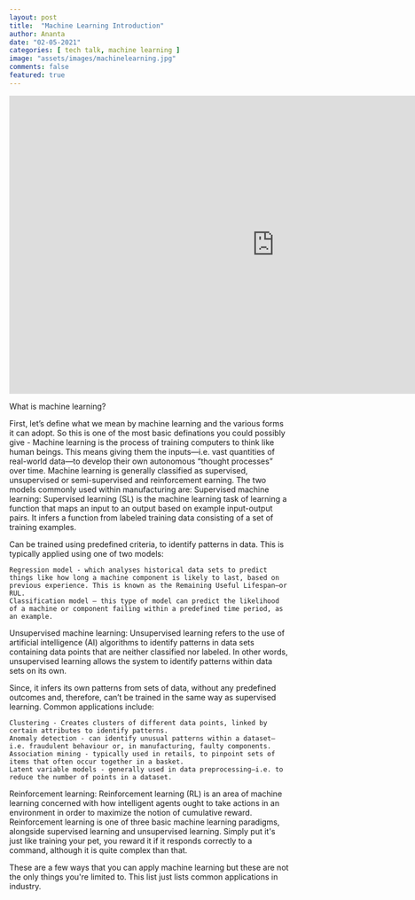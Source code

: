 ```yaml
---
layout: post
title:  "Machine Learning Introduction"
author: Ananta
date: "02-05-2021"
categories: [ tech talk, machine learning ]
image: "assets/images/machinelearning.jpg"
comments: false
featured: true
---
```


<iframe width="956" height="538" src="https://www.youtube.com/embed/ZZeJX4GtjW8" title="YouTube video player" frameborder="0" allow="accelerometer; autoplay; clipboard-write; encrypted-media; gyroscope; picture-in-picture" allowfullscreen></iframe>

What is machine learning?

First, let’s define what we mean by machine learning and the various forms it can adopt. So this is one of the most basic definations you could possibly give - Machine learning is the process of training computers to think like human beings. This means giving them the inputs—i.e. vast quantities of real-world data—to develop their own autonomous “thought processes” over time. Machine learning is generally classified as supervised, unsupervised or semi-supervised and reinforcement earning. The two models commonly used within manufacturing are:
Supervised machine learning:
Supervised learning (SL) is the machine learning task of learning a function that maps an input to an output based on example input-output pairs. It infers a function from labeled training data consisting of a set of training examples.

Can be trained using predefined criteria, to identify patterns in data. This is typically applied using one of two models:

    Regression model - which analyses historical data sets to predict things like how long a machine component is likely to last, based on previous experience. This is known as the Remaining Useful Lifespan—or RUL.
    Classification model – this type of model can predict the likelihood of a machine or component failing within a predefined time period, as an example.

Unsupervised machine learning:
Unsupervised learning refers to the use of artificial intelligence (AI) algorithms to identify patterns in data sets containing data points that are neither classified nor labeled. In other words, unsupervised learning allows the system to identify patterns within data sets on its own.

Since, it infers its own patterns from sets of data, without any predefined outcomes and, therefore, can’t be trained in the same way as supervised learning. Common applications include:

    Clustering - Creates clusters of different data points, linked by certain attributes to identify patterns.
    Anomaly detection - can identify unusual patterns within a dataset—i.e. fraudulent behaviour or, in manufacturing, faulty components.
    Association mining - typically used in retails, to pinpoint sets of items that often occur together in a basket.
    Latent variable models - generally used in data preprocessing—i.e. to reduce the number of points in a dataset.

Reinforcement learning:
Reinforcement learning (RL) is an area of machine learning concerned with how intelligent agents ought to take actions in an environment in order to maximize the notion of cumulative reward. Reinforcement learning is one of three basic machine learning paradigms, alongside supervised learning and unsupervised learning. Simply put it's just like training your pet, you reward it if it responds correctly to a command, although it is quite complex than that.

These are a few ways that you can apply machine learning but these are not the only things you're limited to. This list just lists common applications in industry.
